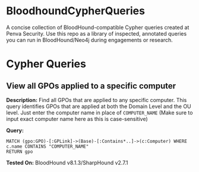 # BloodhoundCypherQueries
A concise collection of BloodHound-compatible Cypher queries created at Penva Security. Use this repo as a library of inspected, annotated queries you can run in BloodHound/Neo4j during engagements or research.

# Cypher Queries


## **View all GPOs applied to a specific computer**
**Description:** Find all GPOs that are applied to any specific computer. This query identifies GPOs that are applied at both the Domain Level and the OU level. Just enter the computer name in place of `COMPUTER_NAME` (Make sure to input exact computer name here as this is case-sensitive)

**Query:**
```
MATCH (gpo:GPO)-[:GPLink]->(Base)-[:Contains*..]->(c:Computer) WHERE c.name CONTAINS "COMPUTER_NAME"
RETURN gpo
```
**Tested On:** BloodHound v8.1.3/SharpHound v2.7.1
